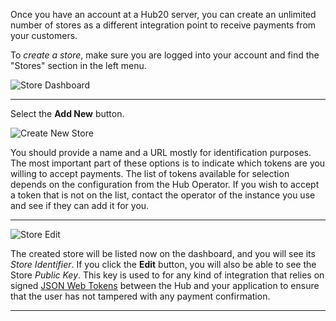 Once you have an account at a Hub20 server, you can create an
unlimited number of stores as a different integration point to receive
payments from your customers.

To *create a store*, make sure you are logged into your account and
find the "Stores" section in the left menu.

![Store Dashboard](/assets/images/frontend/store_dashboard.png)

---


Select the **Add New** button.

![Create New Store](/assets/images/frontend/store_form.png)

You should provide a name and a URL mostly for identification
purposes. The most important part of these options is to indicate
which tokens are you willing to accept payments. The list of tokens
available for selection depends on the configuration from the Hub
Operator. If you wish to accept a token that is not on the list,
contact the operator of the instance you use and see if they can add
it for you.

---

![Store Edit](/assets/images/frontend/store_edit.png)

The created store will be listed now on the dashboard, and you will
see its *Store Identifier*. If you click the **Edit** button, you will
also be able to see the Store *Public Key*. This key is used to for
any kind of integration that relies on signed [JSON Web
Tokens](https://jwt.io) between the Hub and your application to ensure
that the user has not tampered with any payment confirmation.

---
